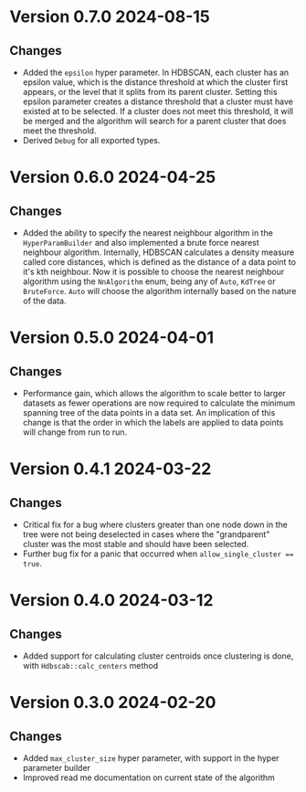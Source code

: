 # Version 0.7.0 2024-08-15
## Changes
- Added the `epsilon` hyper parameter.  In HDBSCAN, each cluster has an epsilon value, which is the distance threshold 
  at which the cluster first appears, or the level that it splits from its parent cluster. Setting this epsilon 
  parameter creates a distance threshold that a cluster must have existed at to be selected. If a cluster does not meet 
  this threshold, it will be merged and the algorithm will search for a parent cluster that does meet the threshold.
- Derived `Debug` for all exported types. 

# Version 0.6.0 2024-04-25
## Changes
- Added the ability to specify the nearest neighbour algorithm in the `HyperParamBuilder` and also implemented a brute
  force nearest neighbour algorithm. Internally, HDBSCAN calculates a density measure called core distances, 
  which is defined as the distance of a data point to it's kth neighbour. Now it is possible to choose the nearest 
  neighbour algorithm using the `NnAlgorithm` enum, being any of `Auto`, `KdTree` or `BruteForce`. `Auto` will choose 
  the algorithm internally based on the nature of the data.

# Version 0.5.0 2024-04-01
## Changes
- Performance gain, which allows the algorithm to scale better to larger datasets as fewer operations are now 
  required to calculate the minimum spanning tree of the data points in a data set. An implication of this change
  is that the order in which the labels are applied to data points will change from run to run.

# Version 0.4.1 2024-03-22
## Changes
- Critical fix for a bug where clusters greater than one node down in the tree were not being deselected in 
  cases where the "grandparent" cluster was the most stable and should have been selected.
- Further bug fix for a panic that occurred when `allow_single_cluster == true`.

# Version 0.4.0 2024-03-12
## Changes
- Added support for calculating cluster centroids once clustering is done, with `Hdbscab::calc_centers` method

# Version 0.3.0 2024-02-20
## Changes
 - Added `max_cluster_size` hyper parameter, with support in the hyper parameter builder 
 - Improved read me documentation on current state of the algorithm